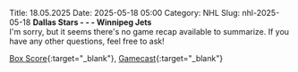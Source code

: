 Title: 18.05.2025
Date: 2025-05-18 05:00
Category: NHL 
Slug: nhl-2025-05-18 
**Dallas Stars - - - Winnipeg Jets**  
I'm sorry, but it seems there's no game recap available to summarize. If you have any other questions, feel free to ask! 

[Box Score](/gamecenter/wpg-vs-dal/2025/05/17/2024030236){:target="_blank"}, [Gamecast](https://www.nhl.com/news/winnipeg-jets-dallas-stars-game-recap-may-17){:target="_blank"}<br>

